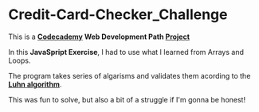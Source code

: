 # Credit-Card-Checker_Challenge

This is a **[Codecademy](https://www.codecademy.com/learn) Web Development Path [Project](https://www.codecademy.com/practice/projects/credit-card-checker)** 

In this **JavaSpript Exercise**, I had to use what I learned from Arrays and Loops.

The program takes series of algarisms and validates them acording to the **[Luhn algorithm](https://en.wikipedia.org/wiki/Luhn_algorithm#Description)**.

This was fun to solve, but also a bit of a struggle if I'm gonna be honest!
